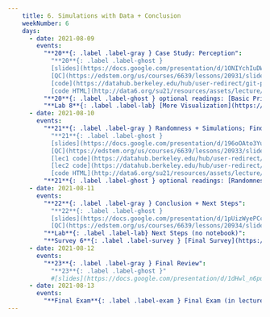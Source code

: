 ```yaml
---
    title: 6. Simulations with Data + Conclusion
    weekNumber: 6
    days:
      - date: 2021-08-09
        events:
          "**20**{: .label .label-gray } Case Study: Perception":
            "**20**{: .label .label-ghost }
            [slides](https://docs.google.com/presentation/d/1ONIYchIuDWrkXKXP6on_MlUBjbFso2IQjGzbyp9g0yQ) •
            [QC](https://edstem.org/us/courses/6639/lessons/20931/slides/113795) •
            [code](https://datahub.berkeley.edu/hub/user-redirect/git-pull?repo=https%3A%2F%2Fgithub.com%2Fdata-6-berkeley%2Fsu21&urlpath=tree%2Fsu21%2Flecture%2Flec29%2Flec29.ipynb&branch=master) •
            [code HTML](http://data6.org/su21/resources/assets/lecture/lec29/lec29.html)"
          "**20**{: .label .label-ghost } optional readings: [Basic Principles](https://paldhous.github.io/ucb/2016/dataviz/week2.html)":
          "**Lab 8**{: .label .label-lab} [More Visualization](https://datahub.berkeley.edu/hub/user-redirect/git-pull?repo=https%3A%2F%2Fgithub.com%2Fdata-6-berkeley%2Fsu21&urlpath=tree%2Fsu21%2Flab%2Flab08%2Flab08.ipynb&branch=master)":
      - date: 2021-08-10
        events:
          "**21**{: .label .label-gray } Randomness + Simulations; Finding and Using Data":
            "**21**{: .label .label-ghost }
            [slides](https://docs.google.com/presentation/d/196oOAto3YufLz0H64jHqU7IkV1QyiNWfDUj7IxFGIik) •
            [QC](https://edstem.org/us/courses/6639/lessons/20933/slides/113797) •
            [lec1 code](https://datahub.berkeley.edu/hub/user-redirect/git-pull?repo=https%3A%2F%2Fgithub.com%2Fdata-6-berkeley%2Fsu21&urlpath=tree%2Fsu21%2Flecture%2Flec30%2Flec30.ipynb&branch=master) •
            [lec2 code](https://datahub.berkeley.edu/hub/user-redirect/git-pull?repo=https%3A%2F%2Fgithub.com%2Fdata-6-berkeley%2Fsu21&urlpath=tree%2Fsu21%2Flecture%2Flec31%2Flec31.ipynb&branch=master) •
            [code HTML](http://data6.org/su21/resources/assets/lecture/lec30/lec30.html)"
          "**21**{: .label .label-ghost } optional readings: [Randomness](https://www.random.org/randomness/); [CIT 9.3](https://inferentialthinking.com/chapters/09/3/Simulation.html), [10.1](https://inferentialthinking.com/chapters/10/1/Empirical_Distributions.html)":
      - date: 2021-08-11
        events:
          "**22**{: .label .label-gray } Conclusion + Next Steps":
            "**22**{: .label .label-ghost }
            [slides](https://docs.google.com/presentation/d/1pUizWyePCcPo3pHT3T8WeYv7S_Ow8YjkBsTmD8BEu4c) •
            [QC](https://edstem.org/us/courses/6639/lessons/20934/slides/113798)"
          "**Lab**{: .label .label-lab} Next Steps (no notebook)":
          "**Survey 6**{: .label .label-survey } [Final Survey](https://docs.google.com/forms/d/e/1FAIpQLSf57a-qxwMyMM-tL3A8k9U76wnnJdIVGllSAAwHFBazuw4RVw/viewform) **(due August 14th)**":
      - date: 2021-08-12
        events:
          "**23**{: .label .label-gray } Final Review":
            "**23**{: .label .label-ghost }"
            #[slides](https://docs.google.com/presentation/d/1dHwl_n6purz8eNDwRm-TkIaMLhgdJCkfhwtuKo3qkqE)"
      - date: 2021-08-13
        events:
          "**Final Exam**{: .label .label-exam } Final Exam (in lecture 10AM-12PM)":
---
```

